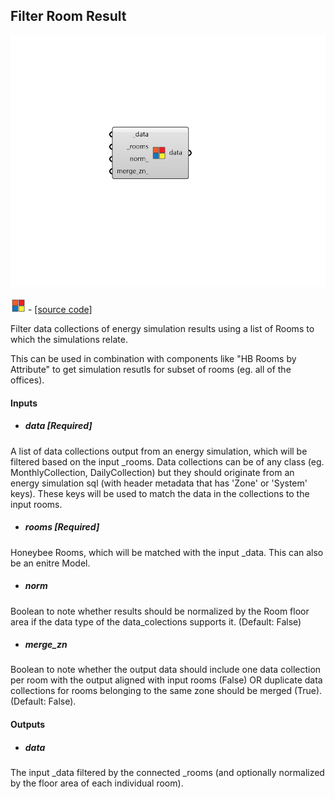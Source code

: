 ## Filter Room Result

![](../../images/components/Filter_Room_Result.png)

![](../../images/icons/Filter_Room_Result.png) - [[source code]](https://github.com/ladybug-tools/honeybee-grasshopper-energy/blob/master/honeybee_grasshopper_energy/src//HB%20Filter%20Room%20Result.py)


Filter data collections of energy simulation results using a list of Rooms to which the simulations relate. 

This can be used in combination with components like "HB Rooms by Attribute" to get simulation resutls for subset of rooms (eg. all of the offices). 



#### Inputs
* ##### data [Required]
A list of data collections output from an energy simulation, which will be filtered based on the input _rooms. Data collections can be of any class (eg. MonthlyCollection, DailyCollection) but they should originate from an energy simulation sql (with header metadata that has 'Zone' or 'System' keys). These keys will be used to match the data in the collections to the input rooms. 
* ##### rooms [Required]
Honeybee Rooms, which will be matched with the input _data. This can also be an enitre Model. 
* ##### norm 
Boolean to note whether results should be normalized by the Room floor area if the data type of the data_colections supports it. (Default: False) 
* ##### merge_zn 
Boolean to note whether the output data should include one data collection per room with the output aligned with input rooms (False) OR duplicate data collections for rooms belonging to the same zone should be merged (True). (Default: False). 

#### Outputs
* ##### data
The input _data filtered by the connected _rooms (and optionally normalized by the floor area of each individual room). 